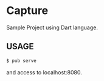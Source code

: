 # Capture

Sample Project using Dart language.

## USAGE

```sh
$ pub serve
```

and access to localhost:8080.
